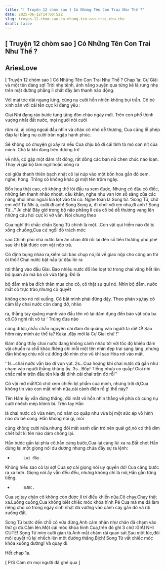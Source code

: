 ```yaml
---
title: "[ Truyện 12 chòm sao ] Có Những Tên Con Trai Như Thế ?"
date: 2025-06-12T14:00:52Z
slug: truyen-12-chom-sao-co-nhung-ten-con-trai-nhu-the
draft: false
---
```


## [ Truyện 12 chòm sao ] Có Những Tên Con Trai Như Thế ?

## AriesLove

[ Truyện 12 chòm sao ] Có Những Tên Con Trai Như Thế ? 
Chap 1a: Cự Giải và một tên đáng sợ! 
Trời nhẹ tênh, ánh nắng xuyện qua từng kẽ lá,rung nhẹ trên mặt đường phẳng lì chất đầy âm thanh náo động.
 
Với mái tóc dài ngang lưng, cùng nụ cười hồn nhiên không bụi trần. Cô bé xinh xắn với cái tên cực kì đáng yêu :
 
Giai Nhi đang rảo bước tung tăng đón chào ngày mới. Trên con phố thịnh vượng nhất đất nước, mọi người nói cười
 
rôm rả, ai cũng ngoái đầu nhìn và chào cô nhỏ dễ thương, Cua cũng lễ phép đáp lại bằng nụ cười tràn ngập hạnh phúc.
 
Sẽ không có chuyện gì xảy ra nếu Cua  chịu bỏ đi cái tính tò mò con nít của mình. Chả là khi đang trên đường trở
 
về nhà, cô gặp một đám rất đông, rất đông các bạn nữ chen chúc náo loạn. Thay vì giả bộ làm ngơ hoặc xông ra
 
coi giữa thanh thiên bạch nhật cô lại núp vào một bồn hoa gần đó xem, nghe, hóng. Trông cô không khác gì một tên trộm ngày.
 
Bồn hoa thật cao, cô không thể lòi đầu ra xem được, Nhưng cô đâu có điếc, những âm thanh nhão nhoét, cầu khẩn, nghe như van lơn sỗ sàng của các nàng nhoi nhoi ngoài kia lọt vào tai cô: Nghe toàn là Song tử.
               ‘Song Tử, chờ em với!
                Tử Nhi à, cười đi anh!
                Song Song à, đi chơi với em nha,đi anh !
                Song Tử…’’
Aí chà! Bây giờ trong bộ não phẳng lì của cô bé dễ thương vang lên những câu hỏi cực kì vớ vẩn. Nói chung theo
 
Cua nghĩ thì chắc chắn Song Tử chính là một…Con vật quí hiếm nào đó bị xổng chuồng,Cua cứ ngồi đó trách móc
 
sao Chính phủ nhà nước làm ăn chán đời rồi lại đến số tiền thưởng phủ phê sau khi bắt được con vật nộp trả.
 
 
Cô định bụng nhào ra,kiếm cái bao chụp nó,lôi về giao nộp cho công an thì ôi thôi! Chai nước bật nắp từ đâu lòi ra
 
rơi thẳng vào đầu Giai. Bao nhiêu nước đổ lòe loẹt từ trong chai văng hết lên bộ quan áo mà ba cô vừa tặng. Đó là
 
bộ đầm mà ba đích thân mua cho cô, cô thật sự quí nó. Nhìn bộ đầm, nước mắt cô trực trào,nhưng cô quyết
 
không cho nó rơi xuống. Cô bắt mình phải đứng dậy. Theo phản xạ,tay cô cầm lấy chai nước còn dang dở, nhào
 
ra, thẳng tay quăng mạnh vào đầu tên vô lại dám đụng đến bảo vật của ba cô.Cô nghĩ rất vô tư ‘ Trúng đứa nào
 
cũng được,chắc chắn nguyên cái đám đó quăng vào người ta rồi! Ơ! Sao hôm này mình ác thế ta? Kaka..đây mới là Cự Giai chứ !’’
 
 
Đám đông thấy chai nước đang không cánh nhào tới với tốc độ khiếp đảm vội chuồn ra chỗ khác.Riêng chỉ mỗi một
tên nhìn đẹp trai sang láng ,nhưng đần không chịu nổi cứ đứng đó nhìn cho vũ khí sao Hỏa rơi vào mặt.
 
‘ 1s…chai nước vẫn lao đi vun vút.
 2s…Cua hoảng khi chai nước đã gần như chạm vào người thằng khùng ấy.
3s…Bốp! Tiếng nhựa co quắp! Giai nhi chắc mẩm trên đầu tên kia đã dính cái chai trên đó rồi’’
 
Cô vội mở mắt!Cô chờ xem chiến lợi phẩm của mình, nhưng trời ơi,Cua không tin vào con mắt mình nữa,cái cảnh điên rồ gì thế này?
 
Tên Hâm ấy vẫn đứng thẳng, đôi mắt vô hồn nhìn thẳng về phía cô cùng nụ cười nhếch mép khinh bỉ. Trên tay Hắn
 
là chai nước cô vừa ném, nó nằm co quắp như vừa bị một sức ép vô hình nào đó bẻ cong. Hắn không nói gì, môi
 
cũng không cười nữa.nhưng đôi mắt xanh dần trở nên quái gở,nó có thể dìm chết bất kì tên nào dám chống lại.
 
Hắn bước gần lại phía cô,hắn càng bước,Cua lại càng lùi xa ra.Bất chợt Hắn dừng lại,một giọng nói du dương nhưng chứa đầy sự ra lệnh:
 
-          Lại đây.
Không hiểu sao cô lại sợ! Cua sợ cái giọng nói uy quyền đó! Cua càng bước ra xa hơn. Giọng nói ấy vẫn đều đều, nhưng không chỉ là nói,Hắn gằn từng tiếng.
 
-          BƯỚC.
Cua sợ,tay chân cô không còn được lí trí điều khiển nữa.Cô chạy.Chạy thật xa.Luống cuống,Cua không biết chiếc móc khóa hình Pé Cua mà mẹ đã làm riêng cho cô trong ngày sinh nhật đã vướng vào cành cây gần đó và rơi xuống đất.
 
Song Tử bước đến chỗ cô vừa đứng,Anh cảm nhận như chân đã chạm vào thứ gì đó.Cầm lên.Một cái móc khóa hình Cua,trên đó ghi 3 chữ :GIẢI NHI CUTE! Song Tử mỉm cười gian tà.Ánh mắt chậm rãi quan sát.Sau một lúc,đôi môi quyết rũ lại nhếch lên một đường thẳng.Bịch! Song Tử vất chiếc móc khóa xuống đường! Và quay đi.
 
Hết chap 1a.
 
 
[ P/S Cám ơn mọi người đã ghé qua ]